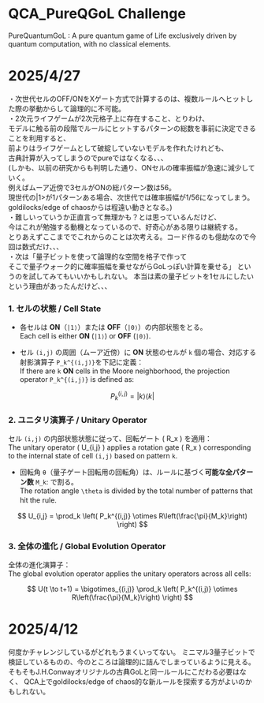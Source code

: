 # QCA_PureQGoL Challenge
PureQuantumGoL : A pure quantum game of Life exclusively driven by quantum computation, with no classical elements.

# 2025/4/27
・次世代セルのOFF/ONをXゲート方式で計算するのは、複数ルールへヒットした際の挙動からして論理的に不可能。  
・2次元ライフゲームが2次元格子上に存在すること、とりわけ、  
  モデルに触る前の段階でルールにヒットするパターンの総数を事前に決定できることを利用すると、  
  前よりはライフゲームとして破綻していないモデルを作れたけれども、  
  古典計算が入ってしまうのでpureではなくなる、、、  
      (しかも、以前の研究からも判明した通り、ONセルの確率振幅が急速に減少していく。    
       例えばムーア近傍で3セルがONの総パターン数は56。  
       現世代の|1>が1パターンある場合、次世代では確率振幅が1/56になってしまう。    
       goldilocks/edge of chaosからは程遠い動きとなる。)   
・難しいっていうか正直言って無理かも？とは思っているんだけど、  
  今はこれが勉強する動機となっているので、好奇心がある限りは継続する。  
  とりあえずここまででこれからのことは次考える。コード作るのも億劫なので今回は数式だけ、、、  
・次は「量子ビットを使って論理的な空間を格子で作って  
  そこで量子ウォーク的に確率振幅を乗せながらGoLっぽい計算を乗せる」
  というのを試してみてもいいかもしれない。
  本当は素の量子ビットを1セルにしたいという理由があったんだけど、、、

### 1. セルの状態 / Cell State
- 各セルは **ON**（`|1⟩`）または **OFF**（`|0⟩`）の内部状態をとる。  
  Each cell is either **ON** (`|1⟩`) or **OFF** (`|0⟩`).
  
- セル `(i,j)` の周囲（ムーア近傍）に **ON** 状態のセルが `k` 個の場合、対応する射影演算子 `P_k^{(i,j)}`を下記に定義：  
  If there are `k` **ON** cells in the Moore neighborhood, the projection operator `P_k^{(i,j)}` is defined as:

$$
P_k^{(i,j)} = |k\rangle \langle k|
$$

### 2. ユニタリ演算子 / Unitary Operator
セル `(i,j)` の内部状態状態に従って、回転ゲート \( R_x \) を適用：  
The unitary operator \( U_{i,j} \) applies a rotation gate \( R_x \) corresponding to the internal state of cell `(i,j)` based on pattern `k`.
- 回転角 `θ`（量子ゲート回転用の回転角）は、ルールに基づく**可能な全パターン数** `M_k`: で割る。  
  The rotation angle `\theta` is divided by the total number of patterns that hit the rule.　　

$$
U_{i,j} = \prod_k \left( P_k^{(i,j)} \otimes R\left(\frac{\pi}{M_k}\right) \right)
$$
  
### 3. 全体の進化 / Global Evolution Operator

全体の進化演算子：  
The global evolution operator applies the unitary operators across all cells:

$$
U(t \to t+1) = \bigotimes_{(i,j)} \prod_k \left( P_k^{(i,j)} \otimes R\left(\frac{\pi}{M_k}\right) \right)
$$


# 2025/4/12
何度かチャレンジしているがどれもうまくいってない。
ミニマル3量子ビットで検証しているものの、今のところは論理的に詰んでしまっているように見える。
そもそもJ.H.Conwayオリジナルの古典GoLと同一ルールにこだわる必要はなく、
QCA上でgoldilocks/edge of chaos的な新ルールを探索する方がよいのかもしれない。

